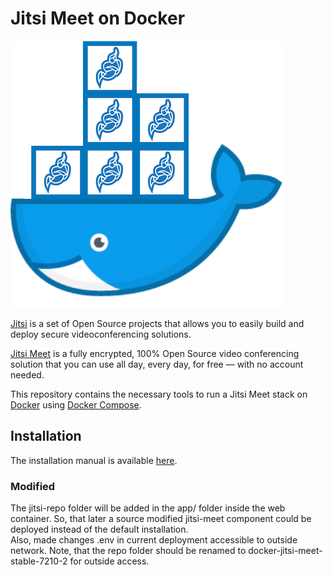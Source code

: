 # Jitsi Meet on Docker

![](resources/jitsi-docker.png)

[Jitsi](https://jitsi.org/) is a set of Open Source projects that allows you to easily build and deploy secure videoconferencing solutions.

[Jitsi Meet](https://jitsi.org/jitsi-meet/) is a fully encrypted, 100% Open Source video conferencing solution that you can use all day, every day, for free — with no account needed.

This repository contains the necessary tools to run a Jitsi Meet stack on [Docker](https://www.docker.com) using [Docker Compose](https://docs.docker.com/compose/).

## Installation

The installation manual is available [here](https://jitsi.github.io/handbook/docs/devops-guide/devops-guide-docker).

### Modified
The jitsi-repo folder will be added in the app/ folder inside the web container. So, that later a source modified jitsi-meet component could be deployed instead of the default installation.<br/>
Also, made changes .env in current deployment accessible to outside network.
Note, that the repo folder should be renamed to docker-jitsi-meet-stable-7210-2 for outside access.
